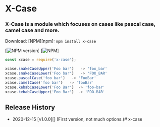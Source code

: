 # X-Case

### X-Case is a module which focuses on cases like pascal case, camel case and more.

Download: 
[NPM][npm]: `npm install x-case`

[![NPM version](https://img.shields.io/npm/v/x-case.svg)]
[![NPM](https://img.shields.io/npm/dm/x-case.svg)]

```javascript
const xcase = require('x-case');

xcase.snakeCaseUpper('Foo bar')   -> 'foo_bar'
xcase.snakeCaseLower('Foo bar')   -> 'FOO_BAR'
xcase.pascalCase('foo bar')   -> 'FooBar'
xcase.camelCase('foo bar')   -> 'fooBar'
xcase.kebabCaseLower('Foo Bar')  -> 'foo-bar'
xcase.kebabCaseUpper('Foo Bar')  -> 'FOO-BAR'
```

## Release History
* 2020-12-15 [v1.0.0][] (First version, not much options.)# x-case
